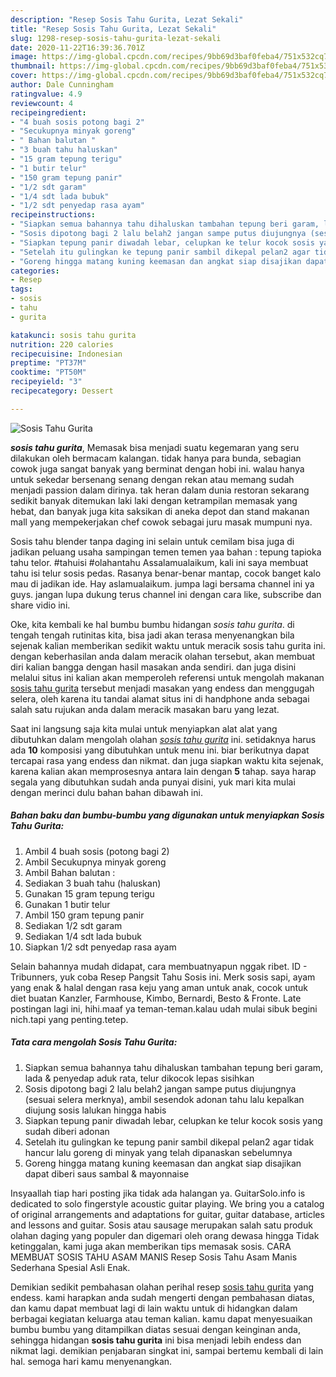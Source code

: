 ```yaml
---
description: "Resep Sosis Tahu Gurita, Lezat Sekali"
title: "Resep Sosis Tahu Gurita, Lezat Sekali"
slug: 1298-resep-sosis-tahu-gurita-lezat-sekali
date: 2020-11-22T16:39:36.701Z
image: https://img-global.cpcdn.com/recipes/9bb69d3baf0feba4/751x532cq70/sosis-tahu-gurita-foto-resep-utama.jpg
thumbnail: https://img-global.cpcdn.com/recipes/9bb69d3baf0feba4/751x532cq70/sosis-tahu-gurita-foto-resep-utama.jpg
cover: https://img-global.cpcdn.com/recipes/9bb69d3baf0feba4/751x532cq70/sosis-tahu-gurita-foto-resep-utama.jpg
author: Dale Cunningham
ratingvalue: 4.9
reviewcount: 4
recipeingredient:
- "4 buah sosis potong bagi 2"
- "Secukupnya minyak goreng"
- " Bahan balutan "
- "3 buah tahu haluskan"
- "15 gram tepung terigu"
- "1 butir telur"
- "150 gram tepung panir"
- "1/2 sdt garam"
- "1/4 sdt lada bubuk"
- "1/2 sdt penyedap rasa ayam"
recipeinstructions:
- "Siapkan semua bahannya tahu dihaluskan tambahan tepung beri garam, lada &amp; penyedap aduk rata, telur dikocok lepas sisihkan"
- "Sosis dipotong bagi 2 lalu belah2 jangan sampe putus diujungnya (sesuai selera merknya), ambil sesendok adonan tahu lalu kepalkan diujung sosis lalukan hingga habis"
- "Siapkan tepung panir diwadah lebar, celupkan ke telur kocok sosis yang sudah diberi adonan"
- "Setelah itu gulingkan ke tepung panir sambil dikepal pelan2 agar tidak hancur lalu goreng di minyak yang telah dipanaskan sebelumnya"
- "Goreng hingga matang kuning keemasan dan angkat siap disajikan dapat diberi saus sambal &amp; mayonnaise"
categories:
- Resep
tags:
- sosis
- tahu
- gurita

katakunci: sosis tahu gurita 
nutrition: 220 calories
recipecuisine: Indonesian
preptime: "PT37M"
cooktime: "PT50M"
recipeyield: "3"
recipecategory: Dessert

---
```



![Sosis Tahu Gurita](https://img-global.cpcdn.com/recipes/9bb69d3baf0feba4/751x532cq70/sosis-tahu-gurita-foto-resep-utama.jpg)

<b><i>sosis tahu gurita</i></b>, Memasak bisa menjadi suatu kegemaran yang seru dilakukan oleh bermacam kalangan. tidak hanya para bunda, sebagian cowok juga sangat banyak yang berminat dengan hobi ini. walau hanya untuk sekedar bersenang senang dengan rekan atau memang sudah menjadi passion dalam dirinya. tak heran dalam dunia restoran sekarang sedikit banyak ditemukan laki laki dengan ketrampilan memasak yang hebat, dan banyak juga kita saksikan di aneka depot dan stand makanan mall yang mempekerjakan chef cowok sebagai juru masak mumpuni nya.

Sosis tahu blender tanpa daging ini selain untuk cemilam bisa juga di jadikan peluang usaha sampingan temen temen yaa bahan : tepung tapioka tahu telor. #tahuisi #olahantahu Assalamualaikum, kali ini saya membuat tahu isi telur sosis pedas. Rasanya benar-benar mantap, cocok banget kalo mau di jadikan ide. Hay aslamualaikum. jumpa lagi bersama channel ini ya guys. jangan lupa dukung terus channel ini dengan cara like, subscribe dan share vidio ini.

Oke, kita kembali ke hal bumbu bumbu hidangan <i>sosis tahu gurita</i>. di tengah tengah rutinitas kita, bisa jadi akan terasa menyenangkan bila sejenak kalian memberikan sedikit waktu untuk meracik sosis tahu gurita ini. dengan keberhasilan anda dalam meracik olahan tersebut, akan membuat diri kalian bangga dengan hasil masakan anda sendiri. dan juga disini melalui situs ini kalian akan memperoleh referensi untuk mengolah makanan <u>sosis tahu gurita</u> tersebut menjadi masakan yang endess dan menggugah selera, oleh karena itu tandai alamat situs ini di handphone anda sebagai salah satu rujukan anda dalam meracik masakan baru yang lezat.


Saat ini langsung saja kita mulai untuk menyiapkan alat alat yang dibutuhkan dalam mengolah olahan <u><i>sosis tahu gurita</i></u> ini. setidaknya harus ada <b>10</b> komposisi yang dibutuhkan untuk menu ini. biar berikutnya dapat tercapai rasa yang endess dan nikmat. dan juga siapkan waktu kita sejenak, karena kalian akan memprosesnya antara lain dengan <b>5</b> tahap. saya harap segala yang dibutuhkan sudah anda punyai disini, yuk mari kita mulai dengan merinci dulu bahan bahan dibawah ini.

<!--inarticleads1-->

##### Bahan baku dan bumbu-bumbu yang digunakan untuk menyiapkan Sosis Tahu Gurita:

1. Ambil 4 buah sosis (potong bagi 2)
1. Ambil Secukupnya minyak goreng
1. Ambil  Bahan balutan :
1. Sediakan 3 buah tahu (haluskan)
1. Gunakan 15 gram tepung terigu
1. Gunakan 1 butir telur
1. Ambil 150 gram tepung panir
1. Sediakan 1/2 sdt garam
1. Sediakan 1/4 sdt lada bubuk
1. Siapkan 1/2 sdt penyedap rasa ayam


Selain bahannya mudah didapat, cara membuatnyapun nggak ribet. ID - Tribunners, yuk coba Resep Pangsit Tahu Sosis ini. Merk sosis sapi, ayam yang enak &amp; halal dengan rasa keju yang aman untuk anak, cocok untuk diet buatan Kanzler, Farmhouse, Kimbo, Bernardi, Besto &amp; Fronte. Late postingan lagi ini, hihi.maaf ya teman-teman.kalau udah mulai sibuk begini nich.tapi yang penting.tetep. 

<!--inarticleads2-->

##### Tata cara mengolah Sosis Tahu Gurita:

1. Siapkan semua bahannya tahu dihaluskan tambahan tepung beri garam, lada &amp; penyedap aduk rata, telur dikocok lepas sisihkan
1. Sosis dipotong bagi 2 lalu belah2 jangan sampe putus diujungnya (sesuai selera merknya), ambil sesendok adonan tahu lalu kepalkan diujung sosis lalukan hingga habis
1. Siapkan tepung panir diwadah lebar, celupkan ke telur kocok sosis yang sudah diberi adonan
1. Setelah itu gulingkan ke tepung panir sambil dikepal pelan2 agar tidak hancur lalu goreng di minyak yang telah dipanaskan sebelumnya
1. Goreng hingga matang kuning keemasan dan angkat siap disajikan dapat diberi saus sambal &amp; mayonnaise


Insyaallah tiap hari posting jika tidak ada halangan ya. GuitarSolo.info is dedicated to solo fingerstyle acoustic guitar playing. We bring you a catalog of original arrangements and adaptations for guitar, guitar database, articles and lessons and guitar. Sosis atau sausage merupakan salah satu produk olahan daging yang populer dan digemari oleh orang dewasa hingga Tidak ketinggalan, kami juga akan memberikan tips memasak sosis. CARA MEMBUAT SOSIS TAHU ASAM MANIS Resep Sosis Tahu Asam Manis Sederhana Spesial Asli Enak. 

Demikian sedikit pembahasan olahan perihal resep <u>sosis tahu gurita</u> yang endess. kami harapkan anda sudah mengerti dengan pembahasan diatas, dan kamu dapat membuat lagi di lain waktu untuk di hidangkan dalam berbagai kegiatan keluarga atau teman kalian. kamu dapat menyesuaikan bumbu bumbu yang ditampilkan diatas sesuai dengan keinginan anda, sehingga hidangan <b>sosis tahu gurita</b> ini bisa menjadi lebih endess dan nikmat lagi. demikian penjabaran singkat ini, sampai bertemu kembali di lain hal. semoga hari kamu menyenangkan.
